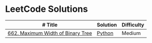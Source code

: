 # LeetCode Solutions    

    
  
  | #  Title                                  | Solution            | Difficulty |
  |------------------------------------       | --------            | ---------- |
  |[662. Maximum Width of Binary Tree](https://leetcode.com/problems/maximum-width-of-binary-tree/) | [Python](./src/py/tree/maximum_width_binary_tree.py)|Medium|